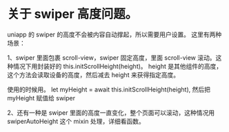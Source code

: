 # 关于 swiper 高度问题。

uniapp 的 swiper 的高度不会被内容自动撑起，所以需要用户设置。
这里有两种场景：

1、swiper 里面包裹 scroll-view，swiper 固定高度，里面 scroll-view 滚动。这种情况下用封装好的 this.initScrollHeight(height)。 height 是其他组件的高度，这个方法会读取设备的高度，然后减去 height 来获得指定高度。

使用的时候用。 let myHeight = await this.initScrollHeight(height), 然后把 myHeight 赋值给 swiper

2、还有一种是 swiper 里面的高度一直变化，整个页面可以滚动，这种情况用 swiperAutoHeight 这个 mixin 处理，详细看函数。
